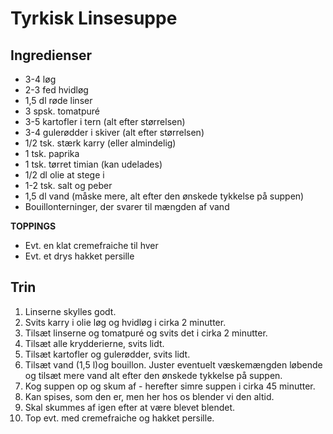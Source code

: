 # Tyrkisk Linsesuppe

## Ingredienser
- 3-4 løg
- 2-3 fed hvidløg
- 1,5 dl røde linser
- 3 spsk. tomatpuré
- 3-5 kartofler i tern (alt efter størrelsen)
- 3-4 gulerødder i skiver (alt efter størrelsen)
- 1/2 tsk. stærk karry (eller almindelig)
- 1 tsk. paprika
- 1 tsk. tørret timian (kan udelades)
- 1/2 dl olie at stege i
- 1-2 tsk. salt og peber
- 1,5 dl vand (måske mere, alt efter den ønskede tykkelse på suppen)
- Bouillonterninger, der svarer til mængden af vand

**TOPPINGS**
- Evt. en klat cremefraiche til hver
- Evt. et drys hakket persille

## Trin
1. Linserne skylles godt.
2. Svits karry i olie løg og hvidløg i cirka 2 minutter.
3. Tilsæt linserne og tomatpuré og svits det i cirka 2 minutter.
4. Tilsæt alle krydderierne, svits lidt.
5. Tilsæt kartofler og gulerødder, svits lidt.
6. Tilsæt vand (1,5 l)og bouillon. Juster eventuelt væskemængden løbende og tilsæt mere vand alt efter den ønskede tykkelse på suppen.
7. Kog suppen op og skum af - herefter simre suppen i cirka 45 minutter.
8. Kan spises, som den er, men her hos os blender vi den altid.
9. Skal skummes af igen efter at være blevet blendet.
10. Top evt. med cremefraiche og hakket persille.